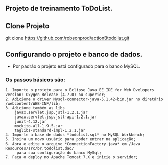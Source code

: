 ## Projeto de treinamento ToDoList.

## Clone Projeto
git clone https://github.com/robsonprod/actionBtodolist.git

## Configurando o projeto e banco de dados.
- Por padrão o projeto está configurado para o banco MySQL.

### Os passos básicos são:
>
    1. Importe o projeto para o Eclipse Java EE IDE for Web Dvelopers Version: Oxygen Release (4.7.0) ou superior;
    2. Adicione o driver Mysql-connector-java-5.1.42-bin.jar no diretório /webcontent/WEB-INF/lib;
    3. Adicione também as libs
        javax.servlet.jsp.jstl-1.2.1.jar
        javax.servlet.jsp.jstl-api-1.2.1.jar
        junit-4.12.jar
        mockito-all-1.9.5.jar
        taglibs-standard-impl-1.2.1.jar
    4. Importe a base de dados *todolist.sql* no MySQL Workbench;
    5. Insira um novo usuário para poder entrar na aplicação;
    6. Abra e edite o arquivo *ConnectionFactory.java* em /Java Resources/src/br.todolist.dao/
         para sua configuração do banco MySql;
    7. Faça o deploy no Apache Tomcat 7.X e inicie o servidor;
>
